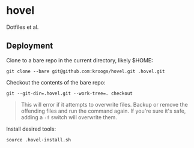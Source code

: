 # hovel

Dotfiles et al.

## Deployment

Clone to a bare repo in the current directory, likely $HOME:
```shell
git clone --bare git@github.com:kroogs/hovel.git .hovel.git
```

Checkout the contents of the bare repo:
```shell
git --git-dir=.hovel.git --work-tree=. checkout 
```
> This will error if it attempts to overwrite files. Backup or remove the offending
> files and run the command again. If you're sure it's safe, adding a ```-f``` switch
> will overwrite them.

Install desired tools:
```shell
source .hovel-install.sh
```
